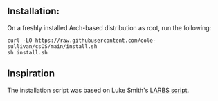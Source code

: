 ## Installation:

On a freshly installed Arch-based distribution as root, run the following:

```
curl -LO https://raw.githubusercontent.com/cole-sullivan/csOS/main/install.sh
sh install.sh
```

## Inspiration

The installation script was based on Luke Smith's [LARBS script](https://github.com/LukeSmithxyz/LARBS).
